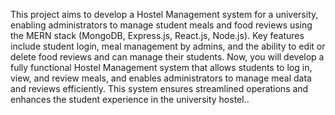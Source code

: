 This project aims to develop a Hostel Management system for a university,
enabling administrators to manage student meals and food reviews using the
MERN stack (MongoDB, Express.js, React.js, Node.js). Key features include
student login, meal management by admins, and the ability to edit or delete
food reviews and can manage their students.
Now, you will develop a fully functional Hostel Management system that allows
students to log in, view, and review meals, and enables administrators to
manage meal data and reviews efficiently. This system ensures streamlined
operations and enhances the student experience in the university hostel..
